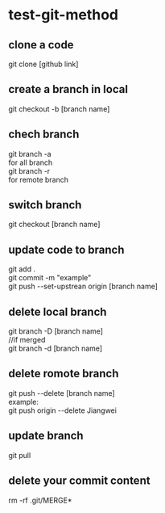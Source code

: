 # test-git-method

## clone a code
git clone [github link]

## create a branch in local
git checkout -b [branch name]

## chech branch
git branch -a \
for all branch \
git branch -r \
for remote branch

## switch branch
git checkout [branch name]

## update code to branch
git add .\
git commit -m "example"\
git push --set-upstrean origin [branch name]

## delete local branch
git branch -D [branch name]\
//if merged\
git branch -d [branch name]

## delete romote branch
git push <remote> --delete [branch name]\
example:\
git push origin --delete Jiangwei
  
## update branch
git pull 
  
## delete your commit content
rm -rf .git/MERGE*

  
